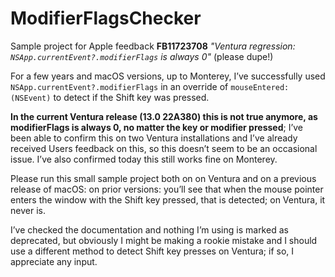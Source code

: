 # ModifierFlagsChecker

Sample project for Apple feedback **FB11723708** _"Ventura regression: `NSApp.currentEvent?.modifierFlags` is always 0"_ (please dupe!)

For a few years and macOS versions, up to Monterey, I’ve successfully used `NSApp.currentEvent?.modifierFlags` in an override of `mouseEntered:(NSEvent)` to detect if the Shift key was pressed.

**In the current Ventura release (13.0 22A380) this is not true anymore, as modifierFlags is always 0, no matter the key or modifier pressed**; I’ve been able to confirm this on two Ventura installations and I’ve already received Users feedback on this, so this doesn’t seem to be an occasional issue.
I’ve also confirmed today this still works fine on Monterey.

Please run this small sample project both on on Ventura and on a previous release of macOS: on prior versions: you’ll see that when the mouse pointer enters the window with the Shift key pressed, that is detected; on Ventura, it never is.

I’ve checked the documentation and nothing I’m using is marked as deprecated, but obviously I might be making a rookie mistake and I should use a different method to detect Shift key presses on Ventura; if so, I appreciate any input.
